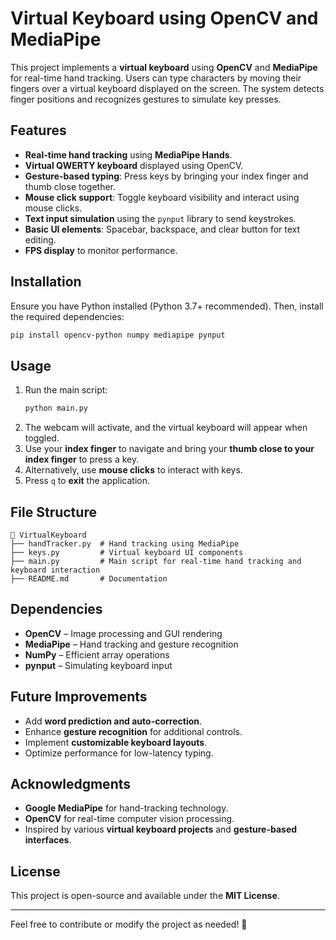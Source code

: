 # Virtual Keyboard using OpenCV and MediaPipe

This project implements a **virtual keyboard** using **OpenCV** and **MediaPipe** for real-time hand tracking. Users can type characters by moving their fingers over a virtual keyboard displayed on the screen. The system detects finger positions and recognizes gestures to simulate key presses.

## Features
- **Real-time hand tracking** using **MediaPipe Hands**.
- **Virtual QWERTY keyboard** displayed using OpenCV.
- **Gesture-based typing**: Press keys by bringing your index finger and thumb close together.
- **Mouse click support**: Toggle keyboard visibility and interact using mouse clicks.
- **Text input simulation** using the `pynput` library to send keystrokes.
- **Basic UI elements**: Spacebar, backspace, and clear button for text editing.
- **FPS display** to monitor performance.

## Installation
Ensure you have Python installed (Python 3.7+ recommended). Then, install the required dependencies:

```bash
pip install opencv-python numpy mediapipe pynput
```

## Usage
1. Run the main script:
   ```bash
   python main.py
   ```
2. The webcam will activate, and the virtual keyboard will appear when toggled.
3. Use your **index finger** to navigate and bring your **thumb close to your index finger** to press a key.
4. Alternatively, use **mouse clicks** to interact with keys.
5. Press `q` to **exit** the application.

## File Structure
```
📂 VirtualKeyboard
├── handTracker.py  # Hand tracking using MediaPipe
├── keys.py         # Virtual keyboard UI components
├── main.py         # Main script for real-time hand tracking and keyboard interaction
├── README.md       # Documentation
```

## Dependencies
- **OpenCV** – Image processing and GUI rendering
- **MediaPipe** – Hand tracking and gesture recognition
- **NumPy** – Efficient array operations
- **pynput** – Simulating keyboard input

## Future Improvements
- Add **word prediction and auto-correction**.
- Enhance **gesture recognition** for additional controls.
- Implement **customizable keyboard layouts**.
- Optimize performance for low-latency typing.

## Acknowledgments
- **Google MediaPipe** for hand-tracking technology.
- **OpenCV** for real-time computer vision processing.
- Inspired by various **virtual keyboard projects** and **gesture-based interfaces**.

## License
This project is open-source and available under the **MIT License**.

---
Feel free to contribute or modify the project as needed! 🚀

